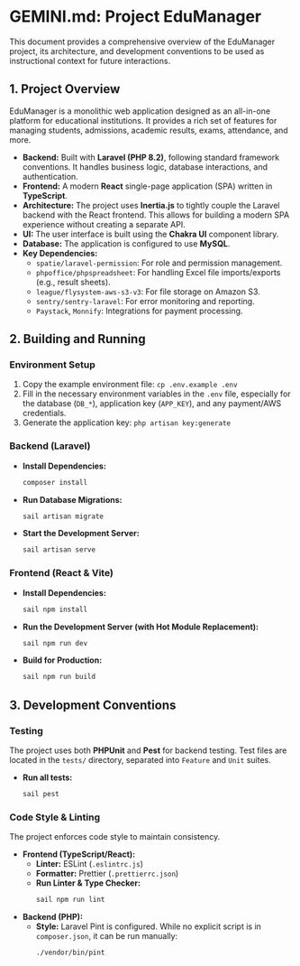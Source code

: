 # GEMINI.md: Project EduManager

This document provides a comprehensive overview of the EduManager project, its architecture, and development conventions to be used as instructional context for future interactions.

## 1. Project Overview

EduManager is a monolithic web application designed as an all-in-one platform for educational institutions. It provides a rich set of features for managing students, admissions, academic results, exams, attendance, and more.

- **Backend:** Built with **Laravel (PHP 8.2)**, following standard framework conventions. It handles business logic, database interactions, and authentication.
- **Frontend:** A modern **React** single-page application (SPA) written in **TypeScript**.
- **Architecture:** The project uses **Inertia.js** to tightly couple the Laravel backend with the React frontend. This allows for building a modern SPA experience without creating a separate API.
- **UI:** The user interface is built using the **Chakra UI** component library.
- **Database:** The application is configured to use **MySQL**.
- **Key Dependencies:**
  - `spatie/laravel-permission`: For role and permission management.
  - `phpoffice/phpspreadsheet`: For handling Excel file imports/exports (e.g., result sheets).
  - `league/flysystem-aws-s3-v3`: For file storage on Amazon S3.
  - `sentry/sentry-laravel`: For error monitoring and reporting.
  - `Paystack`, `Monnify`: Integrations for payment processing.

## 2. Building and Running

### Environment Setup

1.  Copy the example environment file: `cp .env.example .env`
2.  Fill in the necessary environment variables in the `.env` file, especially for the database (`DB_*`), application key (`APP_KEY`), and any payment/AWS credentials.
3.  Generate the application key: `php artisan key:generate`

### Backend (Laravel)

- **Install Dependencies:**
  ```bash
  composer install
  ```
- **Run Database Migrations:**
  ```bash
  sail artisan migrate
  ```
- **Start the Development Server:**
  ```bash
  sail artisan serve
  ```

### Frontend (React & Vite)

- **Install Dependencies:**
  ```bash
  sail npm install
  ```
- **Run the Development Server (with Hot Module Replacement):**
  ```bash
  sail npm run dev
  ```
- **Build for Production:**
  ```bash
  sail npm run build
  ```

## 3. Development Conventions

### Testing

The project uses both **PHPUnit** and **Pest** for backend testing. Test files are located in the `tests/` directory, separated into `Feature` and `Unit` suites.

- **Run all tests:**
  ```bash
  sail pest
  ```

### Code Style & Linting

The project enforces code style to maintain consistency.

- **Frontend (TypeScript/React):**
  - **Linter:** ESLint (`.eslintrc.js`)
  - **Formatter:** Prettier (`.prettierrc.json`)
  - **Run Linter & Type Checker:**
    ```bash
    sail npm run lint
    ```
- **Backend (PHP):**
  - **Style:** Laravel Pint is configured. While no explicit script is in `composer.json`, it can be run manually:
    ```bash
    ./vendor/bin/pint
    ```
